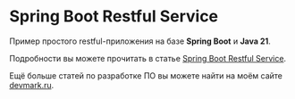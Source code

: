# Spring Boot Restful Service
Пример простого restful-приложения на базе **Spring Boot** и **Java 21**.

Подробности вы можете прочитать в статье [Spring Boot Restful Service](https://devmark.ru/article/spring-boot-resful-service).

Ещё больше статей по разработке ПО вы можете найти на моём сайте [devmark.ru](https://devmark.ru/).
